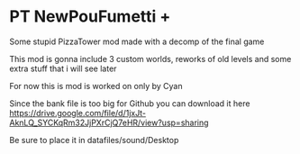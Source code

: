 # PT NewPouFumetti +
 Some stupid PizzaTower mod made with a decomp of the final game
 
 This mod is gonna include 3 custom worlds, reworks of old levels and some extra stuff that i will see later
 
 For now this is mod is worked on only by Cyan

Since the bank file is too big for Github you can download it here https://drive.google.com/file/d/1jxJt-AknLQ_SYCKqRm32JjPXrCjQ7eHR/view?usp=sharing

Be sure to place it in datafiles/sound/Desktop
